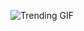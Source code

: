 
<!-- GIF_SECTION -->
![Trending GIF](https://media1.giphy.com/media/v1.Y2lkPThiYjIxNzcyeXRrb29qc243c2t1cjV2dzk0eXh5eXVja3I4MGd2anBrY3R1cmdhNCZlcD12MV9naWZzX3NlYXJjaCZjdD1n/aQ6ya20vAFJdUH3M5D/giphy.gif)
<!-- END_GIF_SECTION -->
